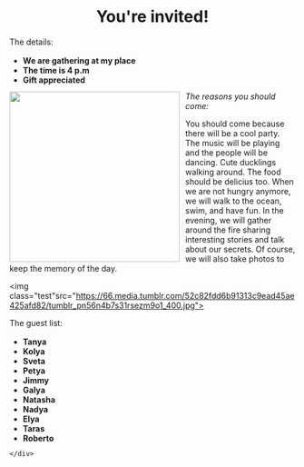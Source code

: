 <!DOCTYPE html>
<html>
<head>
<link rel="stylesheet" href="https://fonts.googleapis.com/css?family=Raleway">
<style>
  
  .bg{
    background-color: rgb(109, 153, 166);
font-family: "Raleway", sans-serif;

font-size: 26px;

  }
  ul{
    font-weight:bold;
position:relative;
    top: 2px;
margin-bottom: 10px;
  }
 
 .reasons{
 weight: 100px;
overflow: auto;
   background-color:rgb(109, 153, 166);
z-index:1;
     font-size:20px;
   
  }
  .image{
    float:left;
margin-right: 10px;


  }
  .test {
position: absolute;
    z-index:2;
top: 530px;
right: 50px;
width: 120px;
  }
  
  #guest-list {
margin-top: 50px;
margin-left: 20px;
border-left: 10px groove black;
background-color: rgb(109, 153, 166);
padding: 3px;

  }
</style>
  <title>My birthday</title>

  </head>
<body>
<div class="bg">
  <h1 id="position"><center>You're invited!</center></h1>
  <p>The details:</p>
  <ul>
    <li>We are gathering at my place</li>
    <li>The time is 4 p.m</li>
    <li>Gift appreciated</li>
  </ul>

  </div>

<div class="reasons">
<img src="https://66.media.tumblr.com/a1b8b005d0669ffdc2f0b5e3b08c6fc7/tumblr_ovduvawVkl1wn04cpo1_1280.jpg"  height="300px" class="image">
  <p><em>The reasons you should come:</em></p> </ br>
You should come because there will be a cool party. The music will be playing and the people will be dancing. Cute ducklings walking around. The food should be delicius too. When we are not hungry anymore, we will walk to the ocean, swim, and have fun. In the evening, we will gather around the fire sharing interesting stories and talk about our secrets. Of course, we will also take photos to keep the memory of the day. 

  </div>

<img class="test"src="https://66.media.tumblr.com/52c82fdd6b91313c9ead45ae425afd82/tumblr_pn56n4b7s31rsezm9o1_400.jpg"> 

<div id="guest-list">
  <p>The guest list:</p> 
<ul>
  <li>Tanya</li>
<li>Kolya</li>
<li>Sveta</li>
<li>Petya</li>
<li>Jimmy</li>
<li>Galya</li>
<li>Natasha</li>
<li>Nadya</li>
<li>Elya</li>
<li>Taras</li>
<li>Roberto</li>
  </ul>

    </div>
  </body>
</html>
